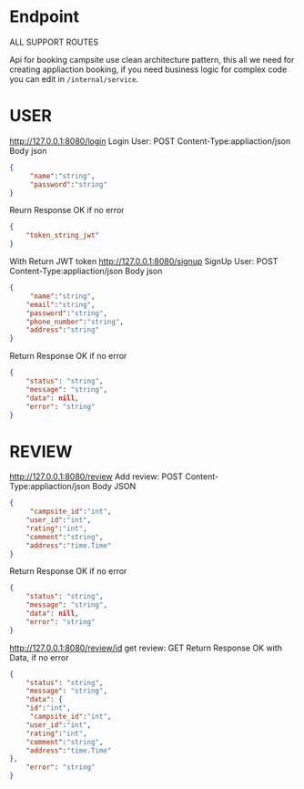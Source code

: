 # Endpoint

ALL SUPPORT ROUTES

Api for booking campsite use clean architecture pattern, this all we need for creating appliaction booking, if you need business logic for complex code you can edit in `/internal/service`.

# USER
http://127.0.0.1:8080/login
Login User: POST
Content-Type:appliaction/json
Body json
```json
{
     "name":"string",
     "password":"string"
}
```

Reurn Response OK if no error
```json
{
    "token_string_jwt"
}
```
With Return JWT token
http://127.0.0.1:8080/signup
SignUp User: POST
Content-Type:appliaction/json
Body json
``` json
{
     "name":"string",
	"email":"string",
	"password":"string",
	"phone_number":"string",
	"address":"string"
}
```
Return Response OK if no error
```json
{
    "status": "string",
    "message": "string",
    "data": nill,
    "error": "string"
}
```

# REVIEW
http://127.0.0.1:8080/review
Add review: POST 
Content-Type:appliaction/json
Body JSON
```json
{
     "campsite_id":"int",
	"user_id":"int",
	"rating":"int",
	"comment":"string",
	"address":"time.Time"
}

```
Return Response OK if no error
```json
{
    "status": "string",
    "message": "string",
    "data": nill,
    "error": "string"
}
```
http://127.0.0.1:8080/review/id
get review: GET
Return Response OK with Data, if no error
```json
{
    "status": "string",
    "message": "string",
    "data": {
	"id":"int",
     "campsite_id":"int",
	"user_id":"int",
	"rating":"int",
	"comment":"string",
	"address":"time.Time"
},
    "error": "string"
}
```